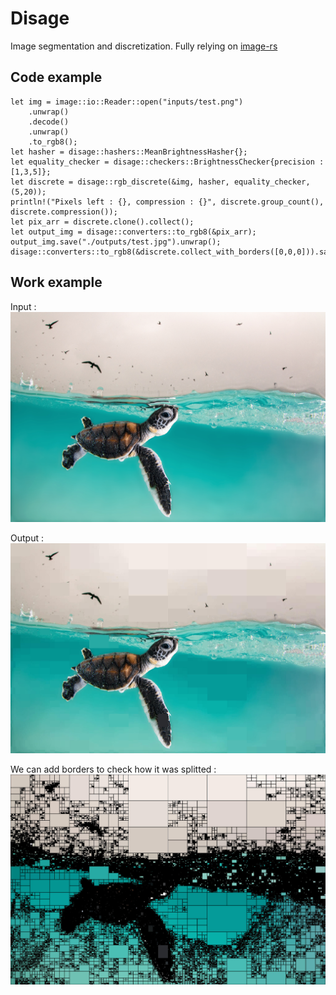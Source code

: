 # Disage

Image segmentation and discretization. Fully relying on [image-rs](https://github.com/image-rs)

## Code example

```
let img = image::io::Reader::open("inputs/test.png")
    .unwrap()
    .decode()
    .unwrap()
    .to_rgb8();
let hasher = disage::hashers::MeanBrightnessHasher{};
let equality_checker = disage::checkers::BrightnessChecker{precision : [1,3,5]};
let discrete = disage::rgb_discrete(&img, hasher, equality_checker, (5,20));
println!("Pixels left : {}, compression : {}", discrete.group_count(), discrete.compression());
let pix_arr = discrete.clone().collect();
let output_img = disage::converters::to_rgb8(&pix_arr);
output_img.save("./outputs/test.jpg").unwrap();
disage::converters::to_rgb8(&discrete.collect_with_borders([0,0,0])).save("./outputs/test_borders.jpg").unwrap();
```
## Work example

Input : 
![](assets/input.png)

Output :
![](assets/output.jpg)

We can add borders to check how it was splitted :
![](assets/output_with_borders.jpg)